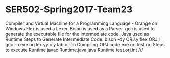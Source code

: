 # SER502-Spring2017-Team23
Compiler and Virtual Machine for a Programming Language - Orange on Windows
Flex is used a Lexer. Bison is used as a Parser. gcc is used to generate the executable file for the intermediate code. Java used as Runtime
Steps to Generate Intermediate Code: 
  bison -dy ORJ.y
  flex ORJ.l
  gcc -o exe.orj lex.yy.c y.tab.c -lm
Compiling ORJ code
  exe.orj test.orj
Steps to execute Runtime
  javac Runtime.java
  java Runtime test.orj.int
///

